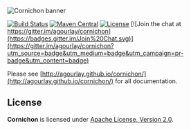 ![Cornichon banner](https://github.com/agourlay/cornichon/blob/master/cornichon-docs/src/main/resources/microsite/img/cornichon-share-white-bg.png)

[![Build Status](https://travis-ci.org/agourlay/cornichon.svg?branch=master)](https://travis-ci.org/agourlay/cornichon) [![Maven Central](https://maven-badges.herokuapp.com/maven-central/com.github.agourlay/cornichon_2.11/badge.svg)](https://maven-badges.herokuapp.com/maven-central/com.github.agourlay/cornichon_2.11) [![License](http://img.shields.io/:license-Apache%202-brightgreen.svg)](http://www.apache.org/licenses/LICENSE-2.0.txt) [![Join the chat at https://gitter.im/agourlay/cornichon](https://badges.gitter.im/Join%20Chat.svg)](https://gitter.im/agourlay/cornichon?utm_source=badge&utm_medium=badge&utm_campaign=pr-badge&utm_content=badge)

Please see [http://agourlay.github.io/cornichon/](http://agourlay.github.io/cornichon/) for all documentation.

## License

**Cornichon** is licensed under [Apache License, Version 2.0](http://www.apache.org/licenses/LICENSE-2.0).